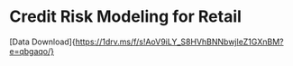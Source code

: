 # Credit Risk Modeling for Retail


[Data Download]{https://1drv.ms/f/s!AoV9iLY_S8HVhBNNbwjleZ1GXnBM?e=qbgaqo/}
